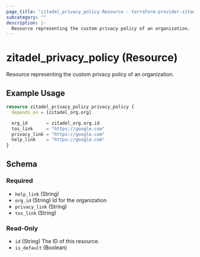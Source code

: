 ```yaml
---
page_title: "zitadel_privacy_policy Resource - terraform-provider-zitadel"
subcategory: ""
description: |-
  Resource representing the custom privacy policy of an organization.
---
```


# zitadel_privacy_policy (Resource)

Resource representing the custom privacy policy of an organization.

## Example Usage

```terraform
resource zitadel_privacy_policy privacy_policy {
  depends_on = [zitadel_org.org]

  org_id       = zitadel_org.org.id
  tos_link     = "https://google.com"
  privacy_link = "https://google.com"
  help_link    = "https://google.com"
}
```

<!-- schema generated by tfplugindocs -->
## Schema

### Required

- `help_link` (String)
- `org_id` (String) Id for the organization
- `privacy_link` (String)
- `tos_link` (String)

### Read-Only

- `id` (String) The ID of this resource.
- `is_default` (Boolean)